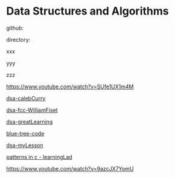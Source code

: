 

# Data Structures and Algorithms

github:

directory:

xxx

yyy

zzz


https://www.youtube.com/watch?v=SUfe1UX1m4M



[dsa-calebCurry](https://www.youtube.com/playlist?list=PL_c9BZzLwBRLpDEpYRFXKBN-2ZCsAx0ps)



[dsa-fcc-WilliamFiset](https://www.youtube.com/watch?v=RBSGKlAvoiM)


[dsa-greatLearning](https://www.youtube.com/watch?v=OWCao3Ul6n4)


[blue-tree-code](https://www.youtube.com/c/BlueTreeCode/videos)


[dsa-myLesson](https://www.youtube.com/watch?v=gyFSjn6DCm4)



[patterns in c - learningLad](https://www.youtube.com/playlist?list=PLfVsf4Bjg79BHWqfFmQzpU1xT6vLJTrU0)



https://www.youtube.com/watch?v=9azcJX7YomU








